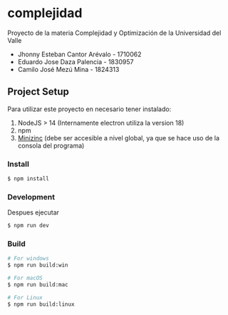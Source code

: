 # complejidad

Proyecto de la materia Complejidad y Optimización de la Universidad del Valle


- Jhonny Esteban Cantor Arévalo - 1710062
- Eduardo Jose Daza Palencia - 1830957
- Camilo José Mezú Mina - 1824313


## Project Setup

Para utilizar este proyecto en necesario tener instalado:
1. NodeJS > 14 (Internamente electron utiliza la version 18)
2. npm
3. [Minizinc](https://www.minizinc.org/) (debe ser accesible a nivel global, ya que se hace uso de la consola del programa)


### Install

```bash
$ npm install
```

### Development
Despues ejecutar
```bash
$ npm run dev
```

### Build
```bash
# For windows
$ npm run build:win

# For macOS
$ npm run build:mac

# For Linux
$ npm run build:linux
```
